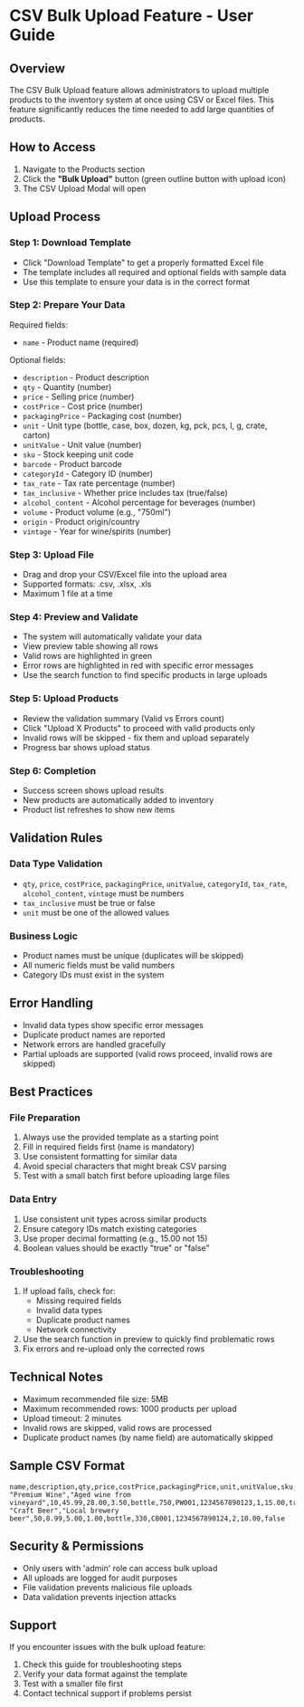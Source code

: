 # CSV Bulk Upload Feature - User Guide

## Overview
The CSV Bulk Upload feature allows administrators to upload multiple products to the inventory system at once using CSV or Excel files. This feature significantly reduces the time needed to add large quantities of products.

## How to Access
1. Navigate to the Products section
2. Click the **"Bulk Upload"** button (green outline button with upload icon)
3. The CSV Upload Modal will open

## Upload Process

### Step 1: Download Template
- Click "Download Template" to get a properly formatted Excel file
- The template includes all required and optional fields with sample data
- Use this template to ensure your data is in the correct format

### Step 2: Prepare Your Data
Required fields:
- `name` - Product name (required)

Optional fields:
- `description` - Product description
- `qty` - Quantity (number)
- `price` - Selling price (number)
- `costPrice` - Cost price (number)  
- `packagingPrice` - Packaging cost (number)
- `unit` - Unit type (bottle, case, box, dozen, kg, pck, pcs, l, g, crate, carton)
- `unitValue` - Unit value (number)
- `sku` - Stock keeping unit code
- `barcode` - Product barcode
- `categoryId` - Category ID (number)
- `tax_rate` - Tax rate percentage (number)
- `tax_inclusive` - Whether price includes tax (true/false)
- `alcohol_content` - Alcohol percentage for beverages (number)
- `volume` - Product volume (e.g., "750ml")
- `origin` - Product origin/country
- `vintage` - Year for wine/spirits (number)

### Step 3: Upload File
- Drag and drop your CSV/Excel file into the upload area
- Supported formats: .csv, .xlsx, .xls
- Maximum 1 file at a time

### Step 4: Preview and Validate
- The system will automatically validate your data
- View preview table showing all rows
- Valid rows are highlighted in green
- Error rows are highlighted in red with specific error messages
- Use the search function to find specific products in large uploads

### Step 5: Upload Products
- Review the validation summary (Valid vs Errors count)
- Click "Upload X Products" to proceed with valid products only
- Invalid rows will be skipped - fix them and upload separately
- Progress bar shows upload status

### Step 6: Completion
- Success screen shows upload results
- New products are automatically added to inventory
- Product list refreshes to show new items

## Validation Rules

### Data Type Validation
- `qty`, `price`, `costPrice`, `packagingPrice`, `unitValue`, `categoryId`, `tax_rate`, `alcohol_content`, `vintage` must be numbers
- `tax_inclusive` must be true or false
- `unit` must be one of the allowed values

### Business Logic
- Product names must be unique (duplicates will be skipped)
- All numeric fields must be valid numbers
- Category IDs must exist in the system

## Error Handling
- Invalid data types show specific error messages
- Duplicate product names are reported
- Network errors are handled gracefully
- Partial uploads are supported (valid rows proceed, invalid rows are skipped)

## Best Practices

### File Preparation
1. Always use the provided template as a starting point
2. Fill in required fields first (name is mandatory)
3. Use consistent formatting for similar data
4. Avoid special characters that might break CSV parsing
5. Test with a small batch first before uploading large files

### Data Entry
1. Use consistent unit types across similar products
2. Ensure category IDs match existing categories
3. Use proper decimal formatting (e.g., 15.00 not 15)
4. Boolean values should be exactly "true" or "false"

### Troubleshooting
1. If upload fails, check for:
   - Missing required fields
   - Invalid data types
   - Duplicate product names
   - Network connectivity
2. Use the search function in preview to quickly find problematic rows
3. Fix errors and re-upload only the corrected rows

## Technical Notes
- Maximum recommended file size: 5MB
- Maximum recommended rows: 1000 products per upload
- Upload timeout: 2 minutes
- Invalid rows are skipped, valid rows are processed
- Duplicate product names (by name field) are automatically skipped

## Sample CSV Format
```csv
name,description,qty,price,costPrice,packagingPrice,unit,unitValue,sku,barcode,categoryId,tax_rate,tax_inclusive
"Premium Wine","Aged wine from vineyard",10,45.99,28.00,3.50,bottle,750,PW001,1234567890123,1,15.00,true
"Craft Beer","Local brewery beer",50,8.99,5.00,1.00,bottle,330,CB001,1234567890124,2,10.00,false
```

## Security & Permissions
- Only users with 'admin' role can access bulk upload
- All uploads are logged for audit purposes
- File validation prevents malicious file uploads
- Data validation prevents injection attacks

## Support
If you encounter issues with the bulk upload feature:
1. Check this guide for troubleshooting steps
2. Verify your data format against the template
3. Test with a smaller file first
4. Contact technical support if problems persist